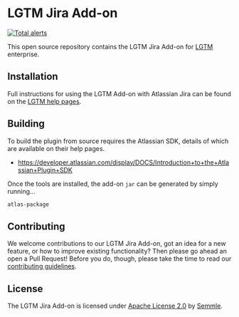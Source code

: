 # LGTM Jira Add-on
[![Total alerts](https://img.shields.io/lgtm/alerts/g/Semmle/lgtm-jira-addon.svg?logo=lgtm&logoWidth=18)](https://lgtm.com/projects/g/Semmle/lgtm-jira-addon/alerts/)

This open source repository contains the LGTM Jira Add-on for [LGTM](https://lgtm.com) enterprise.

## Installation

Full instructions for using the LGTM Add-on with Atlassian Jira can be found on the [LGTM help pages](https://help.semmle.com/lgtm-enterprise/admin/help/adding-issue-trackers.html). 


## Building

To build the plugin from source requires the Atlassian SDK, details of which are available on their help pages.

- https://developer.atlassian.com/display/DOCS/Introduction+to+the+Atlassian+Plugin+SDK

Once the tools are installed, the add-on `jar` can be generated by simply running...
```bash
atlas-package
```

## Contributing

We welcome contributions to our LGTM Jira Add-on, got an idea for a new feature, or how to improve existing functionality? Then please go ahead an open a Pull Request! Before you do, though, please take the time to read our [contributing guidelines](CONTRIBUTING.md).

## License

The LGTM Jira Add-on is licensed under [Apache License 2.0](LICENSE) by [Semmle](https://semmle.com).
